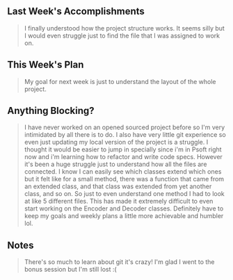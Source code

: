 ## Last Week's Accomplishments

> I finally understood how the project structure works. It seems silly but
> I would even struggle just to find the file that I was assigned to work on.

## This Week's Plan

> My goal for next week is just to understand the layout of the whole project. 

## Anything Blocking?

> I have never worked on an opened sourced project before so I'm very intimidated
> by all there is to do. I also have very little git experience so even just updating
> my local version of the project is a struggle. I thought it would be easier to jump in
> specially since i'm in Psoft right now and i'm learning how to refactor and write
> code specs. However it's been a huge struggle just to understand how all the files 
> are connected. I know I can easily see which classes extend which ones but it felt
> like for a small method, there was a function that came from an extended class, and that
> class was extended from yet another class, and so on. So just to even understand one
> method I had to look at like 5 different files. This has made it extremely difficult to 
> even start working on the Encoder and Decoder classes. Definitely have to keep my goals
> and weekly plans a little more achievable and humbler lol.

## Notes

> There's so much to learn about git it's crazy! I'm glad I went to the bonus session but
> I'm still lost :(
